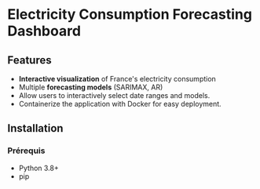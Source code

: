 #  Electricity Consumption Forecasting Dashboard

##  Features
- **Interactive visualization** of France's electricity consumption
- Multiple **forecasting models** (SARIMAX, AR)
- Allow users to interactively select date ranges and models.
- Containerize the application with Docker for easy deployment.

##  Installation

### Prérequis
- Python 3.8+
- pip
